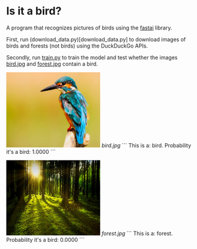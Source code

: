 # Is it a bird?
A program that recognizes pictures of birds using the [fastai](https://www.fast.ai/) library.

First, run (download_data.py)[download_data.py] to download images of birds and forests (not birds) using the DuckDuckGo APIs.

Secondly, run [train.py](train.py) to train the model and test whether the images [bird.jpg](bird.jpg) and [forest.jpg](forest.jpg) contain a bird.

<p>
    <img src="bird.jpg" width=250 height=200>
    <em>bird.jpg</em>
    ```
    This is a: bird.                                                                           
    Probability it's a bird: 1.0000
    ```
</p>

<p>
    <img src="forest.jpg" width=250 height=200>
    <em>forest.jpg</em>
    ```
    This is a: forest.                                                                         
    Probability it's a bird: 0.0000
    ```
</p>





